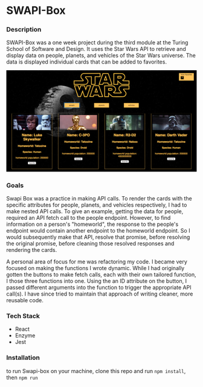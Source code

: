 # SWAPI-Box

### Description

SWAPI-Box was a one week project during the third module at the Turing School of Software and Design. It uses the Star Wars API to retrieve and display data on people, planets, and vehicles of the Star Wars universe. The data is displayed individual cards that can be added to favorites.

<img src="https://raw.githubusercontent.com/quinhill/swapibox/master/src/assets/swapi-screenshot.png">

### Goals

Swapi Box was a practice in making API calls. To render the cards with the specific attributes for people, planets, and vehicles respectively, I had to make nested API calls. To give an example, getting the data for people, required an API fetch call to the people endpoint. However, to find information on a person's "homeworld", the response to the people's endpoint would contain another endpoint to the homeworld endpoint. So I would subsequently make that API, resolve that promise, before resolving the original promise, before cleaning those resolved responses and rendering the cards.

A personal area of focus for me was refactoring my code. I became very focused on making the functions I wrote dynamic. While I had originally gotten the buttons to make fetch calls, each with their own tailored function, I those three functions into one. Using the an ID attribute on the button, I passed different arguments into the function to trigger the appropriate API call(s). I have since tried to maintain that approach of writing cleaner, more reusable code.

### Tech Stack

* React
* Enzyme
* Jest

### Installation

to run Swapi-box on your machine, clone this repo and run `npm install`, then `npm run`

